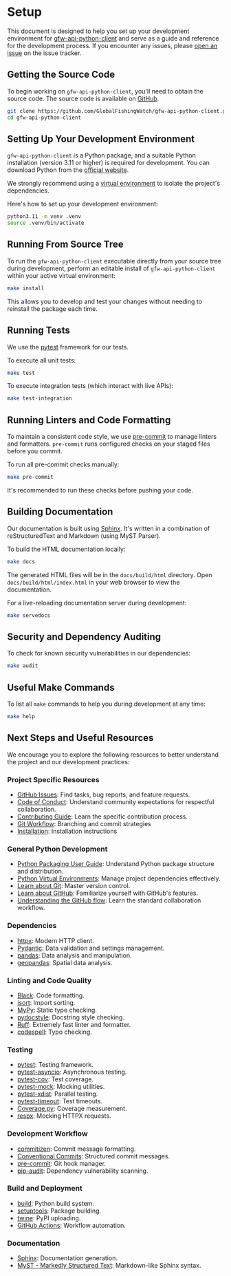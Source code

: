 # Setup

This document is designed to help you set up your development environment for [gfw-api-python-client](https://github.com/GlobalFishingWatch/gfw-api-python-client) and serve as a guide and reference for the development process. If you encounter any issues, please [open an issue](https://github.com/GlobalFishingWatch/gfw-api-python-client/issues) on the issue tracker.

## Getting the Source Code

To begin working on `gfw-api-python-client`, you'll need to obtain the source code. The source code is available on [GitHub](https://github.com/GlobalFishingWatch/gfw-api-python-client).

```bash
git clone https://github.com/GlobalFishingWatch/gfw-api-python-client.git
cd gfw-api-python-client
```

## Setting Up Your Development Environment

`gfw-api-python-client` is a Python package, and a suitable Python installation (version 3.11 or higher) is required for development. You can download Python from the [official website](https://www.python.org/downloads/).

We strongly recommend using a [virtual environment](https://docs.python.org/3/tutorial/venv.html) to isolate the project's dependencies.

Here's how to set up your development environment:

```bash
python3.11 -m venv .venv
source .venv/bin/activate
```

## Running From Source Tree

To run the `gfw-api-python-client` executable directly from your source tree during development, perform an editable install of `gfw-api-python-client` within your active virtual environment:

```bash
make install
```

This allows you to develop and test your changes without needing to reinstall the package each time.

## Running Tests

We use the [pytest](https://pypi.org/project/pytest/) framework for our tests.

To execute all unit tests:

```bash
make test
```

To execute integration tests (which interact with live APIs):

```bash
make test-integration
```

## Running Linters and Code Formatting

To maintain a consistent code style, we use [pre-commit](https://pre-commit.com/) to manage linters and formatters. `pre-commit` runs configured checks on your staged files before you commit.

To run all pre-commit checks manually:

```bash
make pre-commit
```

It's recommended to run these checks before pushing your code.

## Building Documentation

Our documentation is built using [Sphinx](https://www.sphinx-doc.org/en/master/). It's written in a combination of reStructuredText and Markdown (using MyST Parser).

To build the HTML documentation locally:

```bash
make docs
```

The generated HTML files will be in the `docs/build/html` directory. Open `docs/build/html/index.html` in your web browser to view the documentation.

For a live-reloading documentation server during development:

```bash
make servedocs
```

## Security and Dependency Auditing

To check for known security vulnerabilities in our dependencies:

```bash
make audit
```

## Useful Make Commands

To list all `make` commands to help you during development at any time:

```bash
make help
```


## Next Steps and Useful Resources

We encourage you to explore the following resources to better understand the project and our development practices:

### Project Specific Resources

- [GitHub Issues](https://github.com/GlobalFishingWatch/gfw-api-python-client/issues): Find tasks, bug reports, and feature requests.
- [Code of Conduct](https://github.com/GlobalFishingWatch/gfw-api-python-client/blob/develop/CODE_OF_CONDUCT.md): Understand community expectations for respectful collaboration.
- [Contributing Guide](https://github.com/GlobalFishingWatch/gfw-api-python-client/blob/develop/CONTRIBUTING.md): Learn the specific contribution process.
- [Git Workflow](https://github.com/GlobalFishingWatch/gfw-api-python-client/blob/develop/GIT_WORKFLOW.md): Branching and commit strategies
- [Installation](https://github.com/GlobalFishingWatch/gfw-api-python-client/blob/develop/INSTALLATION.md): Installation instructions

### General Python Development

- [Python Packaging User Guide](https://packaging.python.org/en/latest/): Understand Python package structure and distribution.
- [Python Virtual Environments](https://docs.python.org/3/tutorial/venv.html): Manage project dependencies effectively.
- [Learn about Git](https://docs.github.com/en/get-started/using-git/about-git): Master version control.
- [Learn about GitHub](https://docs.github.com/en/get-started/start-your-journey/hello-world): Familiarize yourself with GitHub's features.
- [Understanding the GitHub flow](https://docs.github.com/en/get-started/using-github/github-flow): Learn the standard collaboration workflow.

### Dependencies

- [httpx](https://www.python-httpx.org/): Modern HTTP client.
- [Pydantic](https://docs.pydantic.dev/latest/): Data validation and settings management.
- [pandas](https://pandas.pydata.org/docs/): Data analysis and manipulation.
- [geopandas](https://geopandas.org/en/stable/): Spatial data analysis.

### Linting and Code Quality

- [Black](https://black.readthedocs.io/en/stable/): Code formatting.
- [isort](https://pycqa.github.io/isort/): Import sorting.
- [MyPy](https://mypy.readthedocs.io/en/stable/): Static type checking.
- [pydocstyle](http://www.pydocstyle.org/en/stable/): Docstring style checking.
- [Ruff](https://docs.astral.sh/ruff/): Extremely fast linter and formatter.
- [codespell](https://github.com/codespell-project/codespell): Typo checking.

### Testing

- [pytest](https://docs.pytest.org/en/stable/): Testing framework.
- [pytest-asyncio](https://pytest-asyncio.readthedocs.io/en/stable/): Asynchronous testing.
- [pytest-cov](https://pytest-cov.readthedocs.io/en/latest/): Test coverage.
- [pytest-mock](https://pytest-mock.readthedocs.io/en/stable/): Mocking utilities.
- [pytest-xdist](https://pytest-xdist.readthedocs.io/en/stable/): Parallel testing.
- [pytest-timeout](https://pypi.org/project/pytest-timeout/): Test timeouts.
- [Coverage.py](https://coverage.readthedocs.io/en/stable/): Coverage measurement.
- [respx](https://lundberg.github.io/respx/): Mocking HTTPX requests.

### Development Workflow

- [commitizen](https://commitizen-tools.github.io/commitizen/): Commit message formatting.
- [Conventional Commits](https://www.conventionalcommits.org/en/v1.0.0/): Structured commit messages.
- [pre-commit](https://pre-commit.com/): Git hook manager.
- [pip-audit](https://pypi.org/project/pip-audit/): Dependency vulnerability scanning.

### Build and Deployment

- [build](https://pypa-build.readthedocs.io/en/stable/): Python build system.
- [setuptools](https://setuptools.pypa.io/en/latest/): Package building.
- [twine](https://twine.readthedocs.io/en/stable/): PyPI uploading.
- [GitHub Actions](https://docs.github.com/en/actions): Workflow automation.

### Documentation

- [Sphinx](https://www.sphinx-doc.org/en/master/): Documentation generation.
- [MyST - Markedly Structured Text](https://myst-parser.readthedocs.io/en/latest/): Markdown-like Sphinx syntax.
